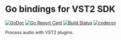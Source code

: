 # Go bindings for VST2 SDK

[![GoDoc](https://godoc.org/github.com/pipelined/vst2?status.svg)](https://godoc.org/github.com/pipelined/vst2)
[![Go Report Card](https://goreportcard.com/badge/github.com/pipelined/vst2)](https://goreportcard.com/report/github.com/pipelined/vst2)
[![Build Status](https://travis-ci.org/pipelined/vst2.svg?branch=master)](https://travis-ci.org/pipelined/vst2)
[![codecov](https://codecov.io/gh/pipelined/vst2/branch/master/graph/badge.svg)](https://codecov.io/gh/pipelined/vst2)

Process audio with VST2 plugins.
